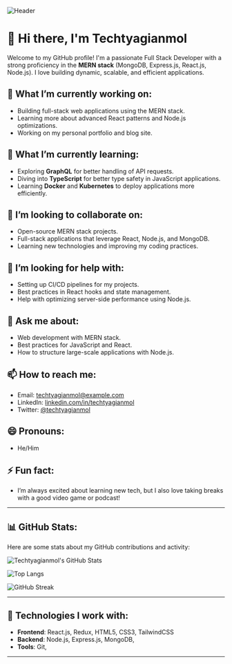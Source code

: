 ![Header](https://dummyimage.com/1200x400/000/fff&text=Full+Stack+Developer+MERN+Stack)

# 👋 Hi there, I'm Techtyagianmol

Welcome to my GitHub profile! I'm a passionate Full Stack Developer with a strong proficiency in the **MERN stack** (MongoDB, Express.js, React.js, Node.js). I love building dynamic, scalable, and efficient applications. 

## 🔭 What I’m currently working on:
- Building full-stack web applications using the MERN stack.
- Learning more about advanced React patterns and Node.js optimizations.
- Working on my personal portfolio and blog site.

## 🌱 What I’m currently learning:
- Exploring **GraphQL** for better handling of API requests.
- Diving into **TypeScript** for better type safety in JavaScript applications.
- Learning **Docker** and **Kubernetes** to deploy applications more efficiently.

## 👯 I’m looking to collaborate on:
- Open-source MERN stack projects.
- Full-stack applications that leverage React, Node.js, and MongoDB.
- Learning new technologies and improving my coding practices.

## 🤔 I’m looking for help with:
- Setting up CI/CD pipelines for my projects.
- Best practices in React hooks and state management.
- Help with optimizing server-side performance using Node.js.

## 💬 Ask me about:
- Web development with MERN stack.
- Best practices for JavaScript and React.
- How to structure large-scale applications with Node.js.
  
## 📫 How to reach me:
- Email: techtyagianmol@example.com
- LinkedIn: [linkedin.com/in/techtyagianmol](https://linkedin.com/in/techtyagianmol)
- Twitter: [@techtyagianmol](https://twitter.com/techtyagianmol)

## 😄 Pronouns:
- He/Him

## ⚡ Fun fact:
- I’m always excited about learning new tech, but I also love taking breaks with a good video game or podcast!

---

## 📊 GitHub Stats:

Here are some stats about my GitHub contributions and activity:

<!-- GitHub Stats Card -->
![Techtyagianmol's GitHub Stats](https://github-readme-stats.vercel.app/api?username=techtyagianmol&show_icons=true&theme=radical&count_private=true)

<!-- Most Used Languages -->
![Top Langs](https://github-readme-stats.vercel.app/api/top-langs/?username=techtyagianmol&layout=compact&theme=radical)

<!-- Commit streak -->
![GitHub Streak](https://github-readme-streak-stats.herokuapp.com/?user=techtyagianmol&theme=radical)

---

## 🚀 Technologies I work with:
- **Frontend**: React.js, Redux, HTML5, CSS3, TailwindCSS
- **Backend**: Node.js, Express.js, MongoDB,
- **Tools**: Git,

---



